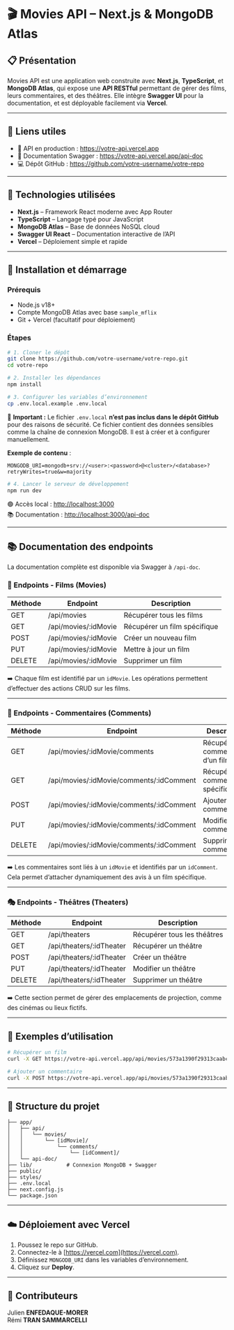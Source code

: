 # 🎬 Movies API – Next.js & MongoDB Atlas

## 📋 Présentation

Movies API est une application web construite avec **Next.js**, **TypeScript**, et **MongoDB Atlas**, qui expose une **API RESTful** permettant de gérer des films, leurs commentaires, et des théâtres. Elle intègre **Swagger UI** pour la documentation, et est déployable facilement via **Vercel**.

---

## 🔗 Liens utiles

- 🔌 API en production : https://votre-api.vercel.app  
- 📘 Documentation Swagger : https://votre-api.vercel.app/api-doc  
- 💻 Dépôt GitHub : https://github.com/votre-username/votre-repo

---

## 🧰 Technologies utilisées

- **Next.js** – Framework React moderne avec App Router
- **TypeScript** – Langage typé pour JavaScript
- **MongoDB Atlas** – Base de données NoSQL cloud
- **Swagger UI React** – Documentation interactive de l’API
- **Vercel** – Déploiement simple et rapide

---

## 🚀 Installation et démarrage

### Prérequis

- Node.js v18+
- Compte MongoDB Atlas avec base `sample_mflix`
- Git + Vercel (facultatif pour déploiement)

### Étapes

```bash
# 1. Cloner le dépôt
git clone https://github.com/votre-username/votre-repo.git
cd votre-repo

# 2. Installer les dépendances
npm install

# 3. Configurer les variables d’environnement
cp .env.local.example .env.local
```

📌 **Important :** Le fichier `.env.local` **n’est pas inclus dans le dépôt GitHub** pour des raisons de sécurité. Ce fichier contient des données sensibles comme la chaîne de connexion MongoDB. Il est à créer et à configurer manuellement.

**Exemple de contenu** :

```
MONGODB_URI=mongodb+srv://<user>:<password>@<cluster>/<database>?retryWrites=true&w=majority
```

```bash
# 4. Lancer le serveur de développement
npm run dev
```

🟢 Accès local : [http://localhost:3000](http://localhost:3000)  
📚 Documentation : [http://localhost:3000/api-doc](http://localhost:3000/api-doc)

---

## 📚 Documentation des endpoints

La documentation complète est disponible via Swagger à `/api-doc`.

### 🎥 Endpoints - Films (Movies)

| Méthode | Endpoint | Description |
|--------|----------|-------------|
| GET    | /api/movies | Récupérer tous les films |
| GET    | /api/movies/:idMovie | Récupérer un film spécifique |
| POST   | /api/movies/:idMovie | Créer un nouveau film |
| PUT    | /api/movies/:idMovie | Mettre à jour un film |
| DELETE | /api/movies/:idMovie | Supprimer un film |

➡️ Chaque film est identifié par un `idMovie`. Les opérations permettent d’effectuer des actions CRUD sur les films.

---

### 💬 Endpoints - Commentaires (Comments)

| Méthode | Endpoint | Description |
|--------|----------|-------------|
| GET    | /api/movies/:idMovie/comments | Récupérer les commentaires d’un film |
| GET    | /api/movies/:idMovie/comments/:idComment | Récupérer un commentaire spécifique |
| POST   | /api/movies/:idMovie/comments/:idComment | Ajouter un commentaire |
| PUT    | /api/movies/:idMovie/comments/:idComment | Modifier un commentaire |
| DELETE | /api/movies/:idMovie/comments/:idComment | Supprimer un commentaire |

➡️ Les commentaires sont liés à un `idMovie` et identifiés par un `idComment`. Cela permet d’attacher dynamiquement des avis à un film spécifique.

---

### 🎭 Endpoints - Théâtres (Theaters)

| Méthode | Endpoint | Description |
|--------|----------|-------------|
| GET    | /api/theaters | Récupérer tous les théâtres |
| GET    | /api/theaters/:idTheater | Récupérer un théâtre |
| POST   | /api/theaters/:idTheater | Créer un théâtre |
| PUT    | /api/theaters/:idTheater | Modifier un théâtre |
| DELETE | /api/theaters/:idTheater | Supprimer un théâtre |

➡️ Cette section permet de gérer des emplacements de projection, comme des cinémas ou lieux fictifs.

---

## 🧪 Exemples d’utilisation

```bash
# Récupérer un film
curl -X GET https://votre-api.vercel.app/api/movies/573a1390f29313caabcd42e8

# Ajouter un commentaire
curl -X POST https://votre-api.vercel.app/api/movies/573a1390f29313caabcd42e8/comments/5a9427648b0beebeb69579e7
```

---

## 📁 Structure du projet

```
├── app/
│   ├── api/
│   │   └── movies/
│   │       └── [idMovie]/
│   │           └── comments/
│   │               └── [idComment]/
│   └── api-doc/
├── lib/           # Connexion MongoDB + Swagger
├── public/
├── styles/
├── .env.local
├── next.config.js
└── package.json
```

---

## ☁️ Déploiement avec Vercel

1. Poussez le repo sur GitHub.
2. Connectez-le à [https://vercel.com](https://vercel.com).
3. Définissez `MONGODB_URI` dans les variables d’environnement.
4. Cliquez sur **Deploy**.

---

## 👥 Contributeurs

Julien **ENFEDAQUE-MORER**  
Rémi **TRAN SAMMARCELLI**
